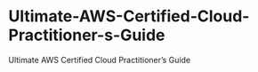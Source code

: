 # Ultimate-AWS-Certified-Cloud-Practitioner-s-Guide
Ultimate AWS Certified Cloud Practitioner’s Guide
